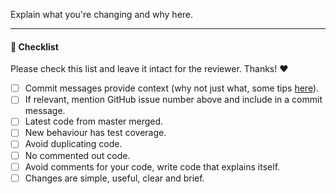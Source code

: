 
Explain what you're changing and why here.

---
#### :memo: Checklist

Please check this list and leave it intact for the reviewer. Thanks! :heart:

- [ ] Commit messages provide context (why not just what, some tips [here](http://tbaggery.com/2008/04/19/a-note-about-git-commit-messages.html)).
- [ ] If relevant, mention GitHub issue number above and include in a commit message.
- [ ] Latest code from master merged.
- [ ] New behaviour has test coverage.
- [ ] Avoid duplicating code.
- [ ] No commented out code.
- [ ] Avoid comments for your code, write code that explains itself.
- [ ] Changes are simple, useful, clear and brief.
